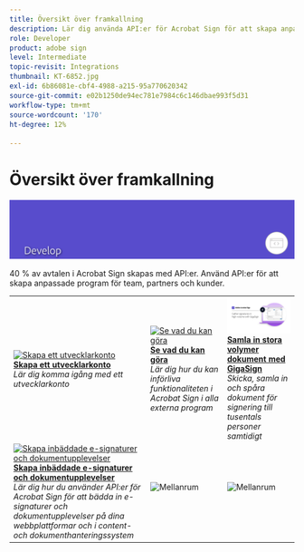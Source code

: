 ```yaml
---
title: Översikt över framkallning
description: Lär dig använda API:er för Acrobat Sign för att skapa anpassade program för team, partners och kunder
role: Developer
product: adobe sign
level: Intermediate
topic-revisit: Integrations
thumbnail: KT-6852.jpg
exl-id: 6b86081e-cbf4-4988-a215-95a770620342
source-git-commit: e02b1250de94ec781e7984c6c146dbae993f5d31
workflow-type: tm+mt
source-wordcount: '170'
ht-degree: 12%

---
```


# Översikt över framkallning

![Sign-framkallningsbild](../assets/Hero-Develop.png)

40 % av avtalen i Acrobat Sign skapas med API:er. Använd API:er för att skapa anpassade program för team, partners och kunder.

<table style="table-layout:fixed">
<tr>
  <td>
    <a href="https://www.adobe.io/apis/documentcloud/sign.html" target="_blank">
      <img alt="Skapa ett utvecklarkonto" src="../assets/Develop_Getting-Started.png" />
    </a>
    <div>
    <a href="https://www.adobe.io/apis/documentcloud/sign.html" target="_blank"><strong>Skapa ett utvecklarkonto</strong></a>
    </div>
    <em>Lär dig komma igång med ett utvecklarkonto</em>
    <br>
  </td>
  <td>
    <a href="https://www.adobe.io/apis/documentcloud/sign/docs.html" target="_blank">
      <img alt="Se vad du kan göra" src="../assets/Develop_Learn.png" />
    </a>
    <div>
    <a href="https://www.adobe.io/apis/documentcloud/sign/docs.html" target="_blank"><strong>Se vad du kan göra</strong></a>
    </div>
    <em>Lär dig hur du kan införliva funktionaliteten i Acrobat Sign i alla externa program</em>
    <br>
  </td>  
  <td>
    <a href="gigasign.md">
      <img alt="Samla in stora volymer dokument med GigaSign" src="../assets/gigasign.jpg" />
    </a>
    <div>
    <a href="gigasign.md"><strong>Samla in stora volymer dokument med GigaSign</strong></a>
    </div>
    <em>Skicka, samla in och spåra dokument för signering till tusentals personer samtidigt</em>
    <br>
  </td>
</tr>
<tr>
  <td>
    <a href="embeddedesignature.md">
      <img alt="Skapa inbäddade e-signaturer och dokumentupplevelser" src="assets/embeddedesignature/EmbedPart1_thumb.png" />
    </a>
    <div>
    <a href="embeddedesignature.md"><strong>Skapa inbäddade e-signaturer och dokumentupplevelser</strong></a>
    </div>
    <em>Lär dig hur du använder API:er för Acrobat Sign för att bädda in e-signaturer och dokumentupplevelser på dina webbplattformar och i content- och dokumenthanteringssystem</em>
    <br>
  </td>
  <td>
    <img alt="Mellanrum" src="../assets/Grayspacer.png" />
    <div>
    <br>
  </td>
  <td>
    <img alt="Mellanrum" src="../assets/Grayspacer.png" />
    <div>
    <br>
  </td>
</tr>
</table>
